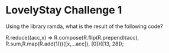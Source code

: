 # LovelyStay Challenge 1

Using the library ramda, what is the result of the following code?

R.reduce((acc,x) => R.compose(R.flip(R.prepend)(acc), R.sum,R.map(R.add(1)))([x,...acc]), [0])([13, 28]);
